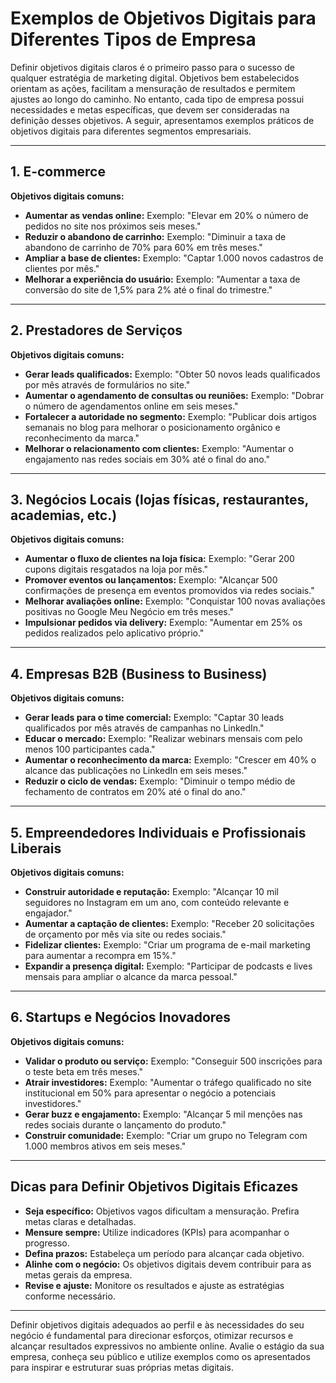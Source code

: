 # Exemplos de Objetivos Digitais para Diferentes Tipos de Empresa

Definir objetivos digitais claros é o primeiro passo para o sucesso de qualquer estratégia de marketing digital. Objetivos bem estabelecidos orientam as ações, facilitam a mensuração de resultados e permitem ajustes ao longo do caminho. No entanto, cada tipo de empresa possui necessidades e metas específicas, que devem ser consideradas na definição desses objetivos. A seguir, apresentamos exemplos práticos de objetivos digitais para diferentes segmentos empresariais.

---

## 1. **E-commerce**

**Objetivos digitais comuns:**
- **Aumentar as vendas online:** Exemplo: "Elevar em 20% o número de pedidos no site nos próximos seis meses."
- **Reduzir o abandono de carrinho:** Exemplo: "Diminuir a taxa de abandono de carrinho de 70% para 60% em três meses."
- **Ampliar a base de clientes:** Exemplo: "Captar 1.000 novos cadastros de clientes por mês."
- **Melhorar a experiência do usuário:** Exemplo: "Aumentar a taxa de conversão do site de 1,5% para 2% até o final do trimestre."

---

## 2. **Prestadores de Serviços**

**Objetivos digitais comuns:**
- **Gerar leads qualificados:** Exemplo: "Obter 50 novos leads qualificados por mês através de formulários no site."
- **Aumentar o agendamento de consultas ou reuniões:** Exemplo: "Dobrar o número de agendamentos online em seis meses."
- **Fortalecer a autoridade no segmento:** Exemplo: "Publicar dois artigos semanais no blog para melhorar o posicionamento orgânico e reconhecimento da marca."
- **Melhorar o relacionamento com clientes:** Exemplo: "Aumentar o engajamento nas redes sociais em 30% até o final do ano."

---

## 3. **Negócios Locais (lojas físicas, restaurantes, academias, etc.)**

**Objetivos digitais comuns:**
- **Aumentar o fluxo de clientes na loja física:** Exemplo: "Gerar 200 cupons digitais resgatados na loja por mês."
- **Promover eventos ou lançamentos:** Exemplo: "Alcançar 500 confirmações de presença em eventos promovidos via redes sociais."
- **Melhorar avaliações online:** Exemplo: "Conquistar 100 novas avaliações positivas no Google Meu Negócio em três meses."
- **Impulsionar pedidos via delivery:** Exemplo: "Aumentar em 25% os pedidos realizados pelo aplicativo próprio."

---

## 4. **Empresas B2B (Business to Business)**

**Objetivos digitais comuns:**
- **Gerar leads para o time comercial:** Exemplo: "Captar 30 leads qualificados por mês através de campanhas no LinkedIn."
- **Educar o mercado:** Exemplo: "Realizar webinars mensais com pelo menos 100 participantes cada."
- **Aumentar o reconhecimento da marca:** Exemplo: "Crescer em 40% o alcance das publicações no LinkedIn em seis meses."
- **Reduzir o ciclo de vendas:** Exemplo: "Diminuir o tempo médio de fechamento de contratos em 20% até o final do ano."

---

## 5. **Empreendedores Individuais e Profissionais Liberais**

**Objetivos digitais comuns:**
- **Construir autoridade e reputação:** Exemplo: "Alcançar 10 mil seguidores no Instagram em um ano, com conteúdo relevante e engajador."
- **Aumentar a captação de clientes:** Exemplo: "Receber 20 solicitações de orçamento por mês via site ou redes sociais."
- **Fidelizar clientes:** Exemplo: "Criar um programa de e-mail marketing para aumentar a recompra em 15%."
- **Expandir a presença digital:** Exemplo: "Participar de podcasts e lives mensais para ampliar o alcance da marca pessoal."

---

## 6. **Startups e Negócios Inovadores**

**Objetivos digitais comuns:**
- **Validar o produto ou serviço:** Exemplo: "Conseguir 500 inscrições para o teste beta em três meses."
- **Atrair investidores:** Exemplo: "Aumentar o tráfego qualificado no site institucional em 50% para apresentar o negócio a potenciais investidores."
- **Gerar buzz e engajamento:** Exemplo: "Alcançar 5 mil menções nas redes sociais durante o lançamento do produto."
- **Construir comunidade:** Exemplo: "Criar um grupo no Telegram com 1.000 membros ativos em seis meses."

---

## **Dicas para Definir Objetivos Digitais Eficazes**

- **Seja específico:** Objetivos vagos dificultam a mensuração. Prefira metas claras e detalhadas.
- **Mensure sempre:** Utilize indicadores (KPIs) para acompanhar o progresso.
- **Defina prazos:** Estabeleça um período para alcançar cada objetivo.
- **Alinhe com o negócio:** Os objetivos digitais devem contribuir para as metas gerais da empresa.
- **Revise e ajuste:** Monitore os resultados e ajuste as estratégias conforme necessário.

---

Definir objetivos digitais adequados ao perfil e às necessidades do seu negócio é fundamental para direcionar esforços, otimizar recursos e alcançar resultados expressivos no ambiente online. Avalie o estágio da sua empresa, conheça seu público e utilize exemplos como os apresentados para inspirar e estruturar suas próprias metas digitais.